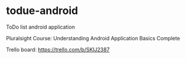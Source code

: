 # todue-android
ToDo list android application

Pluralsight Course: Understanding Android Application Basics
Complete

Trello board: https://trello.com/b/SKIJ2387
